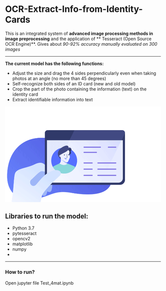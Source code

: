 # OCR-Extract-Info-from-Identity-Cards
This is an integrated system of **advanced image processing methods in image preprocessing** and the application of ** Tesseract (Open Source OCR Engine)**.
Gives about *90-92% accuracy manually evaluated on 300 images*

---
**The current model has the following functions:**
- Adjust the size and drag the 4 sides perpendicularly even when taking photos at an angle (no more than 45 degrees)
- Self-recognize both sides of an ID card (new and old model)
- Crop the part of the photo containing the information (text) on the identity card
- Extract identifiable information into text

<center><img src="https://github.com/pdtlong/pdtlong.github.io/blob/main/images/ocr.gif" width="550"/></center>

## Libraries to run the model:
- Python 3.7
- pytesseract
- opencv2
- matplotlib
- numpy
- 
---
### How to run?
Open jupyter file Test_4mat.ipynb
